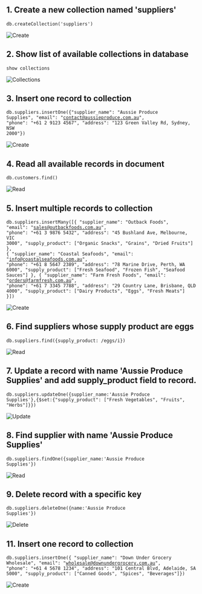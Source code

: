 ## 1. Create a new collection named 'suppliers'

<code>db.createCollection('suppliers')</code>

![Create](https://i.postimg.cc/Cxd8pyyZ/Screenshot-2025-02-17-at-2-19-58-pm.png)

## 2. Show list of available collections in database

<code>show collections</code>

![Collections](https://i.postimg.cc/k5btDxgq/Screenshot-2025-02-17-at-2-20-23-pm.png)

## 3. Insert one record to collection

<code>db.suppliers.insertOne({"supplier_name": "Aussie Produce Supplies",
"email": "contact@aussieproduce.com.au",
"phone": "+61 2 9123 4567",
"address": "123 Green Valley Rd, Sydney, NSW 2000"})</code>

![Create](https://i.postimg.cc/k4PRSB28/Screenshot-2025-02-17-at-2-23-58-pm.png)

## 4. Read all available records in document

<code>db.customers.find()</code>

![Read](https://i.postimg.cc/L5HqywB8/Screenshot-2025-02-17-at-2-24-23-pm.png)

## 5. Insert multiple records to collection

<code>db.suppliers.insertMany([{
"supplier_name": "Outback Foods",
"email": "sales@outbackfoods.com.au",
"phone": "+61 3 9876 5432",
"address": "45 Bushland Ave, Melbourne, VIC 3000",
"supply_product": ["Organic Snacks", "Grains", "Dried Fruits"]
},
{
"supplier_name": "Coastal Seafoods",
"email": "info@coastalseafoods.com.au",
"phone": "+61 8 5647 2389",
"address": "78 Marine Drive, Perth, WA 6000",
"supply_product": ["Fresh Seafood", "Frozen Fish", "Seafood Sauces"]
},
{
"supplier_name": "Farm Fresh Foods",
"email": "orders@farmfresh.com.au",
"phone": "+61 7 3345 7788",
"address": "29 Country Lane, Brisbane, QLD 4000",
"supply_product": ["Dairy Products", "Eggs", "Fresh Meats"]
}])</code>

![Create](https://i.postimg.cc/CMNnZMSB/Screenshot-2025-02-17-at-2-32-39-pm.png)

## 6. Find suppliers whose supply product are eggs

<code>db.suppliers.find({supply_product: /eggs/i})</code>

![Read](https://i.postimg.cc/FsHd0tHP/Screenshot-2025-02-17-at-2-46-02-pm.png)

## 7. Update a record with name 'Aussie Produce Supplies' and add supply_product field to record.

<code>db.suppliers.updateOne({supplier_name:'Aussie Produce Supplies'},{$set:{"supply_product": ["Fresh Vegetables", "Fruits", "Herbs"]}})</code>

![Update](https://i.postimg.cc/13g8Yp6w/Screenshot-2025-02-17-at-2-47-58-pm.png)

## 8. Find supplier with name 'Aussie Produce Supplies'

<code>db.suppliers.findOne({supplier_name:'Aussie Produce Supplies'})</code>

![Read](https://i.postimg.cc/HkfrGV4K/Screenshot-2025-02-17-at-2-49-04-pm.png)

## 9. Delete record with a specific key

<code>db.suppliers.deleteOne({name:'Aussie Produce Supplies'})</code>

![Delete](https://i.postimg.cc/d0kGdb4M/Screenshot-2025-02-17-at-2-50-58-pm.png)

## 11. Insert one record to collection

<code>db.suppliers.insertOne({ "supplier_name": "Down Under Grocery Wholesale",
"email": "wholesale@downundergrocery.com.au",
"phone": "+61 4 5678 1234",
"address": "101 Central Blvd, Adelaide, SA 5000",
"supply_product": ["Canned Goods", "Spices", "Beverages"]})
</code>

![Create](https://i.postimg.cc/y8rFD1hX/Screenshot-2025-02-17-at-2-51-46-pm.png)
